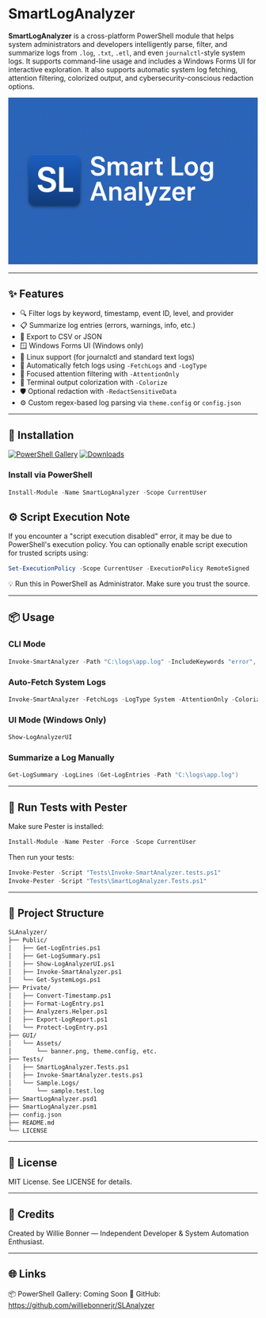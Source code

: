 # SmartLogAnalyzer

**SmartLogAnalyzer** is a cross-platform PowerShell module that helps system administrators and developers intelligently parse, filter, and summarize logs from `.log`, `.txt`, `.etl`, and even `journalctl`-style system logs. It supports command-line usage and includes a Windows Forms UI for interactive exploration. It also supports automatic system log fetching, attention filtering, colorized output, and cybersecurity-conscious redaction options.

![Banner](GUI/Assets/banner.png)

---

## ✨ Features

- 🔍 Filter logs by keyword, timestamp, event ID, level, and provider
- 📋 Summarize log entries (errors, warnings, info, etc.)
- 💾 Export to CSV or JSON
- 🪟 Windows Forms UI (Windows only)
- 🐧 Linux support (for journalctl and standard text logs)
- 🔄 Automatically fetch logs using `-FetchLogs` and `-LogType`
- 🎯 Focused attention filtering with `-AttentionOnly`
- 🎨 Terminal output colorization with `-Colorize`
- 🛡️ Optional redaction with `-RedactSensitiveData`
- ⚙️ Custom regex-based log parsing via `theme.config` or `config.json`

---

## 🚀 Installation

[![PowerShell Gallery](https://img.shields.io/powershellgallery/v/SmartLogAnalyzer.svg?style=flat-square)](https://www.powershellgallery.com/packages/SmartLogAnalyzer)
[![Downloads](https://img.shields.io/powershellgallery/dt/SmartLogAnalyzer.svg?style=flat-square)](https://www.powershellgallery.com/packages/SmartLogAnalyzer)

### Install via PowerShell
```powershell
Install-Module -Name SmartLogAnalyzer -Scope CurrentUser
```

## ⚙️ Script Execution Note
If you encounter a "script execution disabled" error, it may be due to PowerShell's execution policy. You can optionally enable script execution for trusted scripts using:
```powershell
Set-ExecutionPolicy -Scope CurrentUser -ExecutionPolicy RemoteSigned
```
💡 Run this in PowerShell as Administrator. Make sure you trust the source.

---

## 📦 Usage

### CLI Mode
```powershell
Invoke-SmartAnalyzer -Path "C:\logs\app.log" -IncludeKeywords "error", "fail" -ExportFormat CSV
```

### Auto-Fetch System Logs
```powershell
Invoke-SmartAnalyzer -FetchLogs -LogType System -AttentionOnly -Colorize -ReportPath "C:\Reports\Today.txt" -ReportFormat Text
```

### UI Mode (Windows Only)
```powershell
Show-LogAnalyzerUI
```

### Summarize a Log Manually
```powershell
Get-LogSummary -LogLines (Get-LogEntries -Path "C:\logs\app.log")
```

---

## 🧪 Run Tests with Pester
Make sure Pester is installed:
```powershell
Install-Module -Name Pester -Force -Scope CurrentUser
```

Then run your tests:
```powershell
Invoke-Pester -Script "Tests\Invoke-SmartAnalyzer.tests.ps1"
Invoke-Pester -Script "Tests\SmartLogAnalyzer.Tests.ps1"
```

---

## 📁 Project Structure

```
SLAnalyzer/
├── Public/
│   ├── Get-LogEntries.ps1
│   ├── Get-LogSummary.ps1
│   ├── Show-LogAnalyzerUI.ps1
│   ├── Invoke-SmartAnalyzer.ps1
│   └── Get-SystemLogs.ps1
├── Private/
│   ├── Convert-Timestamp.ps1
│   ├── Format-LogEntry.ps1
│   ├── Analyzers.Helper.ps1
│   ├── Export-LogReport.ps1
│   └── Protect-LogEntry.ps1
├── GUI/
│   └── Assets/
│       └── banner.png, theme.config, etc.
├── Tests/
│   ├── SmartLogAnalyzer.Tests.ps1
│   ├── Invoke-SmartAnalyzer.tests.ps1
│   └── Sample.Logs/
│       └── sample.test.log
├── SmartLogAnalyzer.psd1
├── SmartLogAnalyzer.psm1
├── config.json
├── README.md
└── LICENSE
```

---

## 📄 License
MIT License. See LICENSE for details.

---

## 🧠 Credits
Created by Willie Bonner — Independent Developer & System Automation Enthusiast.

---

## 🌐 Links
📦 PowerShell Gallery: Coming Soon
🐙 GitHub: https://github.com/williebonnerjr/SLAnalyzer
